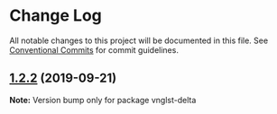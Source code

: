 # Change Log

All notable changes to this project will be documented in this file.
See [Conventional Commits](https://conventionalcommits.org) for commit guidelines.

## [1.2.2](https://github.com/vnglst/learning-yarn-workspaces/compare/vnglst-delta@1.2.1...vnglst-delta@1.2.2) (2019-09-21)

**Note:** Version bump only for package vnglst-delta
